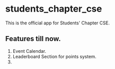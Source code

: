 # students_chapter_cse

This is the official app for Students' Chapter CSE.

## Features till now.

1. Event Calendar.
2. Leaderboard Section for points system.
3.
